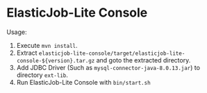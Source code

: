# ElasticJob-Lite Console

Usage:
1. Execute `mvn install`.
2. Extract `elasticjob-lite-console/target/elasticjob-lite-console-${version}.tar.gz` and goto the extracted directory.
3. Add JDBC Driver (Such as `mysql-connector-java-8.0.13.jar`) to directory `ext-lib`.
4. Run ElasticJob-Lite Console with `bin/start.sh`
